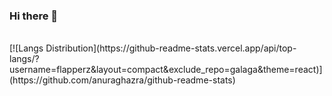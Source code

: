 ### Hi there 👋

</br>
[![Langs Distribution](https://github-readme-stats.vercel.app/api/top-langs/?username=flapperz&layout=compact&exclude_repo=galaga&theme=react)](https://github.com/anuraghazra/github-readme-stats)

<!--
**flapperz/flapperz** is a ✨ _special_ ✨ repository because its `README.md` (this file) appears on your GitHub profile.

Here are some ideas to get you started:

- 🔭 I’m currently working on ...
- 🌱 I’m currently learning ...
- 👯 I’m looking to collaborate on ...
- 🤔 I’m looking for help with ...
- 💬 Ask me about ...
- 📫 How to reach me: ...
- 😄 Pronouns: ...
- ⚡ Fun fact: ...
-->
